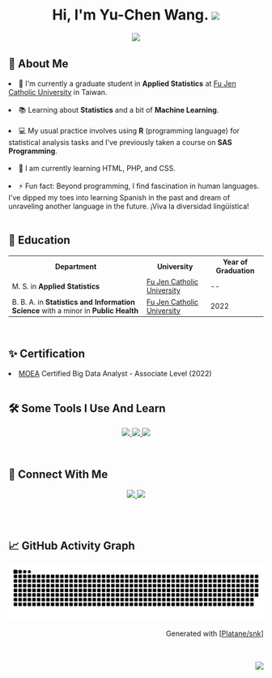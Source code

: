 <h1 align="center">
Hi, I'm Yu-Chen Wang.
  <img src="https://media.giphy.com/media/hvRJCLFzcasrR4ia7z/giphy.gif" width="30">
</h1>
<p align="center"><img src="https://readme-typing-svg.herokuapp.com?font=comfortaa&color=016EEA&size=24&width=600&lines=Glad+to+see+you!&center=true"></p>

<!--
**yuchenwang89/yuchenwang89** is a ✨ _special_ ✨ repository because its `README.md` (this file) appears on your GitHub profile.
-->

<h2> 👩 About Me </h2>

<li> 🏫  I'm currently a graduate student in <strong>Applied Statistics</strong> at <a href="https://www.fju.edu.tw/" target="_blank"> Fu Jen Catholic University</a> in Taiwan. </li>
<br>
<li> 📚  Learning about <strong>Statistics</strong> and a bit of <strong>Machine Learning</strong>. </li>
<br>
<li> 💻  My usual practice involves using <strong>R</strong> (programming language) for statistical analysis tasks and I've previously taken a course on <strong>SAS Programming</strong>. </li>
<br>
<li> 🌱  I am currently learning HTML, PHP, and CSS. </li>
<br>
<li> ⚡  Fun fact: Beyond programming, I find fascination in human languages. I've dipped my toes into learning Spanish in the past and dream of unraveling another language in the future. ¡Viva la diversidad lingüística! </li>
<br>
<h2> 🏫 Education </h2>
<table>
  <tr>
    <th>Department</th>
    <th>University</th>
    <th>Year of Graduation</th>
  </tr>
  <tr>
    <td>M. S. in <strong>Applied Statistics</strong></td>
    <td><a href="https://www.fju.edu.tw/">Fu Jen Catholic University</a></td>
    <td>--</td>
  </tr>
  <tr>
    <td>B. B. A. in <strong>Statistics and Information Science</strong> with a minor in <strong>Public Health</strong></td>
    <td><a href="https://www.fju.edu.tw/">Fu Jen Catholic University</a></td>
    <td>2022</td>
  </tr>
</table>
<br>
<h2> ✨ Certification </h2>
<li><a href="https://www.ipas.org.tw/bda">MOEA</a> Certified Big Data Analyst - Associate Level (2022)</li>
<br>
<h2> 🛠 Some Tools I Use And Learn </h2>
<p align="center">
  <a href="https://skillicons.dev">
    <img src="https://skillicons.dev/icons?i=r&theme=light"/>&nbsp<img src="https://cdn.icon-icons.com/icons2/2699/PNG/512/sas_logo_icon_170761.png" width="41"/>&nbsp<img src="https://skillicons.dev/icons?i=mysql,py,html,css,php,js&theme=light"/>
    
  </a>
</p>
<br>
<h2> 🔗 Connect With Me </h2>
<p align="center">
<a href="https://www.linkedin.com/in/yu-chen-wang-634614287"  target="_blank">
    <img src="https://img.shields.io/badge/linked%20in-blue.svg?style=for-the-badge&logo=linkedin&logoColor=white"/>
</a>
<a href="mailto:411336199@m365.fju.edu.tw">
    <img src="https://img.shields.io/badge/email-red.svg?style=for-the-badge&logo=gmail&logoColor=white"/>
</a>
</p>
<br>
<br>
<h2> 📈 GitHub Activity Graph </h2>
<p align="center"><img src="https://raw.githubusercontent.com/yuchenwang89/yuchenwang89/output/github-contribution-grid-snake.svg"></p>
<p align="right">Generated with [<a href=https://github.com/Platane/snk target="_blank">Platane/snk</a>]</p><br/>
<p align="right"><img align="center" src="https://komarev.com/ghpvc/?username=yuchenwang89&color=blue&style=plastic&label=PROFILE+VIEWS+"></p>
